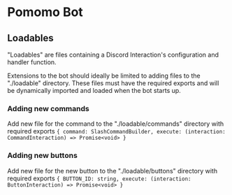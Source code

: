 # Pomomo Bot

## Loadables
"Loadables" are files containing a Discord Interaction's configuration and handler function.

Extensions to the bot should ideally be limited to adding files to the "./loadable" directory. These files must have the required exports and will be dynamically imported and loaded when the bot starts up.

### Adding new commands
Add new file for the command to the "./loadable/commands" directory with required exports `{ command: SlashCommandBuilder, execute: (interaction: CommandInteraction) => Promise<void> }`

### Adding new buttons
Add new file for the new button to the "./loadable/buttons" directory with required exports `{ BUTTON_ID: string, execute: (interaction: ButtonInteraction) => Promise<void> }`